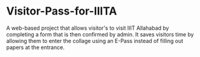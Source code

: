 # Visitor-Pass-for-IIITA
A web-based project that allows visitor's to visit IIIT Allahabad by completing a form that is then confirmed by admin. It saves visitors time by allowing them to enter the collage using an E-Pass instead of filling out papers at the entrance.

